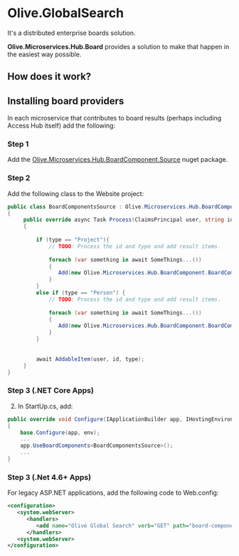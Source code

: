 # Olive.GlobalSearch

It's a distributed enterprise boards solution.


**Olive.Microservices.Hub.Board** provides a solution to make that happen in the easiest way possible.

## How does it work?


## Installing board providers

In each microservice that contributes to board results (perhaps including Access Hub itself) add the following:

### Step 1
Add the [Olive.Microservices.Hub.BoardComponent.Source](https://www.nuget.org/packages/Olive.Microservices.Hub.BoardComponent.Source/) nuget package.

### Step 2
Add the following class to the Website project:

```c#
public class BoardComponentsSource : Olive.Microservices.Hub.BoardComponent.BoardComponentsSource
{
     public override async Task Process(ClaimsPrincipal user, string id, string type)
     {
         
         if (type == "Project"){
			 // TODO: Process the id and type and add result items.
			 
			 foreach (var something in await SomeThings...())
			 {
				Add(new Olive.Microservices.Hub.BoardComponent.BoardComponentsResult { Url = "...", Name = "...", Body = "...", IconUrl = "..." });
			 }        
		 }        
		 else if (type == "Person") { 
		 	 // TODO: Process the id and type and add result items.
			 
			 foreach (var something in await SomeThings...())
			 {
				Add(new Olive.Microservices.Hub.BoardComponent.BoardComponentsResult { Url = "...", Name = "...", Body = "...", IconUrl = "..." });
			 }  
		 }		 
         
         
         await AddableItem(user, id, type);
     }
}
```

### Step 3 (.NET Core Apps)


2. In StartUp.cs, add: 
```c#
public override void Configure(IApplicationBuilder app, IHostingEnvironment env)
{
    base.Configure(app, env);
    ...
    app.UseBoardComponents<BoardComponentsSource>();
    ...
}
```


### Step 3 (.Net 4.6+ Apps)
For legacy ASP.NET applications, add the following code to Web.config:

```xml
<configuration>
   <system.webServer>
      <handlers>
         <add name="Olive Global Search" verb="GET" path="board-components.axd" type="BoardComponentsSource" />
      </handlers>
   <system.webServer>
</configuration>
```
